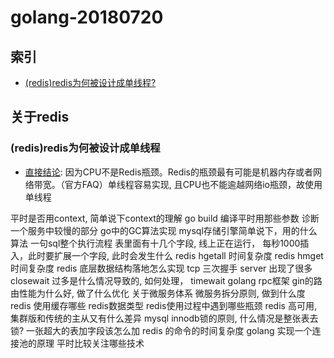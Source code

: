 # golang-20180720

## 索引
- [(redis)redis为何被设计成单线程?](#redisredis为何被设计成单线程)

## 关于redis

### (redis)redis为何被设计成单线程
- [直接结论](https://blog.csdn.net/qqqqq1993qqqqq/article/details/77538202): 因为CPU不是Redis瓶颈。Redis的瓶颈最有可能是机器内存或者网络带宽。（官方FAQ）单线程容易实现, 且CPU也不能逾越网络io瓶颈，故使用单线程

平时是否用context, 简单说下context的理解
go build 编译平时用那些参数
诊断一个服务中较慢的部分
go中的GC算法实现
mysql存储引擎简单说下，用的什么算法
一句sql整个执行流程
表里面有十几个字段, 线上正在运行， 每秒1000插入，此时要扩展一个字段, 此时会发生什么
redis hgetall 时间复杂度
redis hmget 时间复杂度
redis 底层数据结构落地怎么实现
tcp 三次握手
server 出现了很多closewait 过多是什么情况导致的, 如何处理， timewait
golang rpc框架
gin的路由性能为什么好, 做了什么优化
关于微服务体系
微服务拆分原则, 做到什么度
redis 使用缓存哪些
redis数据类型
redis使用过程中遇到哪些瓶颈
redis 高可用, 集群版和传统的主从又有什么差异
mysql innodb锁的原则, 什么情况是整张表去锁?
一张超大的表加字段该怎么加
redis 的命令的时间复杂度
golang 实现一个连接池的原理
平时比较关注哪些技术

